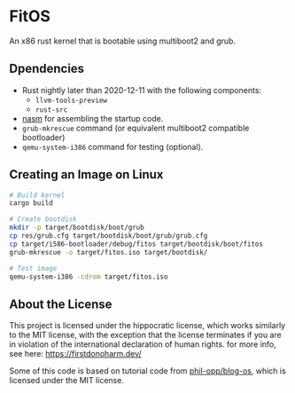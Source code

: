 # FitOS

An x86 rust kernel that is bootable using multiboot2 and grub.

## Dpendencies

- Rust nightly later than 2020-12-11 with the following components:
  - `llvm-tools-preview`
  - `rust-src`
- [nasm](https://www.nasm.us/) for assembling the startup code.
- `grub-mkrescue` command (or equivalent multiboot2 compatible bootloader)
- `qemu-system-i386` command for testing (optional).

## Creating an Image on Linux

``` bash
# Build kernel
cargo build

# Create bootdisk
mkdir -p target/bootdisk/boot/grub
cp res/grub.cfg target/bootdisk/boot/grub/grub.cfg
cp target/i586-bootloader/debug/fitos target/bootdisk/boot/fitos
grub-mkrescue -o target/fitos.iso target/bootdisk/

# Test image
qemu-system-i386 -cdrom target/fitos.iso
```

## About the License

This project is licensed under the hippocratic license, which works similarly to the MIT license, with the exception that the license terminates if you are in violation of the international declaration of human rights. for more info, see here: https://firstdonoharm.dev/

Some of this code is based on tutorial code from [phil-opp/blog-os](https://github.com/phil-opp/blog_os), which is licensed under the MIT license.
